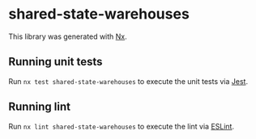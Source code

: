 # shared-state-warehouses

This library was generated with [Nx](https://nx.dev).

## Running unit tests

Run `nx test shared-state-warehouses` to execute the unit tests via [Jest](https://jestjs.io).

## Running lint

Run `nx lint shared-state-warehouses` to execute the lint via [ESLint](https://eslint.org/).
